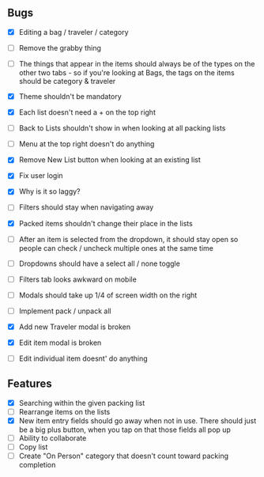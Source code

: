## Bugs
- [x] Editing a bag / traveler / category
- [ ] Remove the grabby thing
- [ ] The things that appear in the items should always be of the types on the other two tabs - so if you're looking at Bags, the tags on the items should be category & traveler
- [x] Theme shouldn't be mandatory
- [x] Each list doesn't need a + on the top right
- [ ] Back to Lists shouldn't show in when looking at all packing lists
- [ ] Menu at the top right doesn't do anything
- [x] Remove New List button when looking at an existing list
- [x] Fix user login
- [x] Why is it so laggy?
- [ ] Filters should stay when navigating away
- [x] Packed items shouldn't change their place in the lists
- [ ] After an item is selected from the dropdown, it should stay open so people can check / uncheck multiple ones at the same time
- [ ] Dropdowns should have a select all / none toggle
- [ ] Filters tab looks awkward on mobile
- [ ] Modals should take up 1/4 of screen width on the right
- [ ] Implement pack / unpack all
- [x] Add new Traveler modal is broken
- [x] Edit item modal is broken
- [ ] Edit individual item doesnt' do anything


## Features
- [x] Searching within the given packing list
- [ ] Rearrange items on the lists
- [x] New item entry fields should go away when not in use. There should just be a big plus button, when you tap on that those fields all pop up
- [ ] Ability to collaborate
- [ ] Copy list
- [ ] Create "On Person" category that doesn't count toward packing completion
